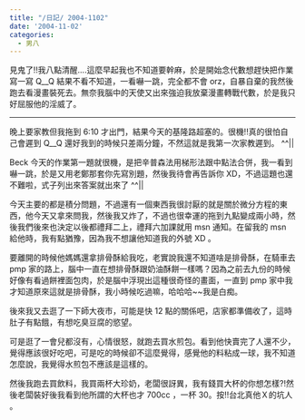 ```yaml
---
title: "/日記/ 2004-1102"
date: '2004-11-02'
categories:
  - 男八
---
```


見鬼了!!我八點清醒....這麼早起我也不知道要幹麻，於是開始念代數想趕快把作業寫一寫 Q__Q 結果不看不知道，一看嚇一跳，完全都不會 orz，自暴自棄的我然後跑去看漫畫裝死去。無奈我腦中的天使又出來強迫我放棄漫畫轉戰代數，於是我只好屈服他的淫威了。

----

晚上要家教但我拖到 6:10 才出門，結果今天的基隆路超塞的。很機!!真的很怕自己會遲到 Q__Q 還好我到的時候只差兩分鐘，不然這就是我第一次家教遲到。 ^^|| 

Beck 今天的作業第一題就很機，是把辛普森法用梯形法跟中點法合併，我一看到嚇一跳，於是又用老鄭那套你先寫別題，然後我待會再告訴你 XD，不過這題也還不難啦，式子列出來答案就出來了 ^^|| 

今天主要的都是積分問題，不過還有一個東西我很討厭的就是關於微分方程的東西，他今天又拿來問我，然後我又炸了，不過也很幸運的拖到九點變成兩小時，然後我們後來也決定以後都禮拜二上，禮拜六加課就用 msn 通知。在留我的 msn 給他時，我有點猶豫，因為我不想讓他知道我的外號 XD 。

要離開的時候他媽媽還拿排骨酥給我吃，老實說我還不知道啥是排骨酥，在騎車去 pmp 家的路上，腦中一直在想排骨酥跟奶油酥餅一樣嗎？因為之前去九份的時候好像有看過餅裡面包肉，於是腦中浮現出這種很奇怪的畫面，一直到 pmp 家中我才知道原來這就是排骨酥，我小時候吃過嘛，哈哈哈~~我是白痴。

後來我又去逛了一下師大夜市，可能是快 12 點的關係吧，店家都準備收了，這時肚子有點餓，有想吃臭豆腐的慾望。

可是逛了一會兒都沒有，心情很怒，就跑去買水煎包。看到他快賣完了人還不少，覺得應該很好吃吧，可是吃的時候卻不這麼覺得，感覺他的料粘成一球，我不知道怎麼說，我覺得水煎包不應該是這樣的。

然後我跑去買飲料，我買兩杯大珍奶，老闆很訝異，我有錢買大杯的你想怎樣?!然後老闆裝好後我看到他所謂的大杯也才 700cc ，一杯 30。按!!台北真他Ｘ的坑人 。